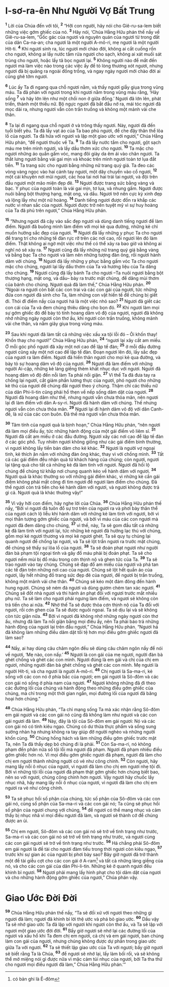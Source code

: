 # I-sơ-ra-ên Như Người Vợ Bất Trung
<sup><b>1</b></sup> Lời của Chúa đến với tôi, <sup><b>2</b></sup> “Hỡi con người, hãy nói cho Giê-ru-sa-lem biết những việc gớm ghiếc của nó. <sup><b>3</b></sup> Hãy nói, ‘Chúa Hằng Hữu phán thế nầy về Giê-ru-sa-lem, “Gốc gác của ngươi và nguyên quán của ngươi từ trong đất của dân Ca-na-an; cha ngươi là một người A-mô-ri, mẹ ngươi là một người Hít-ti. <sup><b>4</b></sup> Khi ngươi sinh ra, lúc ngươi mới chào đời, không ai cắt cuống rốn cho ngươi, không ai lấy nước tắm rửa ngươi cho sạch, không ai xát muối sát trùng cho ngươi, hoặc lấy tã bọc ngươi lại. <sup><b>5</b></sup> Không người nào để mắt đến ngươi mà làm việc nào trong các việc ấy để tỏ lòng thương xót ngươi, nhưng ngươi đã bị quăng ra ngoài đồng trống, và ngay ngày ngươi mới chào đời ai cũng ghê tởm ngươi.

<sup><b>6</b></sup> Lúc ấy Ta đi ngang qua chỗ ngươi nằm, và thấy ngươi giẫy giụa trong vũng máu. Ta đã phán với ngươi trong khi ngươi nằm trong vũng máu rằng, ‘Hãy sống <sup><b>7</b></sup> và hãy lớn lên như một chồi non ở giữa đồng.’ Ngươi đã lớn lên, phát triển, thành một thiếu nữ. Bộ ngực ngươi đã bắt đầu nở ra, mái tóc ngươi đã mọc dài ra, nhưng ngươi vẫn còn trần truồng và không một mảnh vải che thân.

<sup><b>8</b></sup> Ta lại đi ngang qua chỗ ngươi ở và trông thấy ngươi. Này, ngươi đã đến tuổi biết yêu. Ta đã lấy vạt áo của Ta bao phủ ngươi, để che đậy thân thể lõa lồ của ngươi. Ta đã hứa với ngươi và lập một giao ước với ngươi,” Chúa Hằng Hữu phán, “để ngươi thuộc về Ta. <sup><b>9</b></sup> Ta đã lấy nước tắm cho ngươi, gột sạch máu me trên mình ngươi, và lấy dầu thơm xức cho ngươi. <sup><b>10</b></sup> Ta mặc cho ngươi những áo quần gấm vóc, mang đôi giày da êm ái vào chân ngươi. Ta thắt lưng ngươi bằng vải gai mịn và khoác trên mình ngươi toàn tơ lụa đắt tiền. <sup><b>11</b></sup> Ta trang sức cho ngươi bằng những nữ trang quý giá. Ta đeo các vòng vàng ngọc vào hai cánh tay ngươi, một dây chuyền vào cổ ngươi, <sup><b>12</b></sup> một cái khuyên nơi mũi ngươi, các hoa tai nơi hai trái tai ngươi, và đội trên đầu ngươi một mão miện đẹp đẽ. <sup><b>13</b></sup> Ngươi được trang sức bằng vàng và bạc. Y phục của ngươi toàn là vải gai mịn, tơ lụa, và nhung gấm. Ngươi được nuôi bằng bột thượng hạng, mật ong, và dầu. Ngươi trở nên cực kỳ xinh đẹp và lộng lẫy như một nữ hoàng. <sup><b>14</b></sup> Danh tiếng ngươi được đồn ra khắp các nước vì nhan sắc của ngươi. Ngươi được trở nên tuyệt mỹ vì sự huy hoàng của Ta đã phủ trên ngươi,” Chúa Hằng Hữu phán.

<sup><b>15</b></sup> “Nhưng ngươi đã cậy vào sắc đẹp ngươi và dùng danh tiếng ngươi để làm điếm. Ngươi đã buông mình làm điếm với mọi kẻ qua đường, những kẻ chỉ muốn hưởng sắc đẹp của ngươi. <sup><b>16</b></sup> Ngươi đã lấy những y phục Ta cho ngươi để trang trí cho những tế đàn rực rỡ trên các nơi cao, rồi ngươi lên đó làm điếm. Thật không ai ngờ một việc như thế có thể xảy ra bao giờ và không ai nghĩ nó sẽ xảy ra. <sup><b>17</b></sup> Ngươi cũng đã lấy những nữ trang quý giá bằng vàng và bằng bạc Ta cho ngươi và làm nên những tượng đàn ông, rồi ngươi hành dâm với chúng. <sup><b>18</b></sup> Ngươi đã lấy những y phục bằng gấm vóc Ta cho ngươi mặc cho chúng, ngươi lại lấy dầu thơm của Ta và hương liệu của Ta dâng cho chúng. <sup><b>19</b></sup> Ngươi cũng đã lấy bánh Ta cho ngươi –Ta nuôi ngươi bằng bột thượng hạng, mật ong, và dầu– bày ra trước mặt chúng, để dâng mùi thơm của bánh cho chúng. Ngươi quả đã làm thế,” Chúa Hằng Hữu phán. <sup><b>20</b></sup> “Ngoài ra ngươi còn bắt các con trai và các con gái của ngươi, tức những đứa con ngươi đã sinh cho Ta, làm những con vật hiến tế để chúng bị giết đi. Thói đĩ điếm nầy của ngươi há là một việc nhỏ sao? <sup><b>21</b></sup> Ngươi đã giết các con cái của Ta và đem chúng thiêu dâng cho bọn đó. <sup><b>22</b></sup> Khi ngươi làm mọi sự gớm ghiếc đó để bày tỏ tính hoang dâm vô độ của ngươi, ngươi đã không nhớ những ngày ngươi còn thơ ấu, khi ngươi còn trần truồng, không mảnh vải che thân, và nằm giãy giụa trong vũng máu.

<sup><b>23</b></sup> Sau khi ngươi đã làm tất cả những việc xấu xa tội lỗi đó – Ôi khốn thay! Khốn thay cho ngươi!” Chúa Hằng Hữu phán, <sup><b>24</b></sup> “ngươi lại xây cất am miếu. Ở mỗi góc phố ngươi đã xây một nơi cao để lập tế đàn; <sup><b>25</b></sup> ở mỗi đầu đường ngươi cũng xây một nơi cao để lập tế đàn. Ðoạn ngươi lên đó, lấy sắc đẹp của ngươi ra làm điếm. Ngươi đã hiến thân ngươi cho mọi kẻ qua đường, và bày tỏ sự hoang dâm vô độ của ngươi. <sup><b>26</b></sup> Ngươi đã làm điếm với những người Ai-cập, những kẻ láng giềng thèm khát nhục dục với ngươi. Ngươi đã hoang dâm vô độ đến nỗi làm Ta phải nổi giận. <sup><b>27</b></sup> Vì thế Ta đã đưa tay ra chống lại ngươi, cắt giảm phần lương thực của ngươi, phó ngươi cho những kẻ thù của ngươi để chúng đãi ngươi theo ý chúng. Thậm chí các thiếu nữ của dân Phi-li-tin cũng phải hổ thẹn về nếp sống dâm dật của ngươi. <sup><b>28</b></sup> Ngươi đã hoang dâm như thế, nhưng ngươi vẫn chưa thỏa mãn, nên ngươi lại đi làm điếm với dân A-sy-ri. Ngươi đã hành dâm với chúng. Thế nhưng ngươi vẫn còn chưa thỏa mãn. <sup><b>29</b></sup> Ngươi lại đi hành dâm vô độ với dân Canh-đê, là xứ của các con buôn. Ðã thế mà ngươi vẫn chưa thỏa mãn.

<sup><b>30</b></sup> Tâm tính của ngươi quả là bịnh hoạn,” Chúa Hằng Hữu phán, “nên ngươi đã làm mọi điều ấy, tức những hành động của một gái điếm vô liêm sỉ. <sup><b>31</b></sup> Ngươi đã cất am miếu ở các đầu đường. Ngươi xây các nơi cao để lập tế đàn ở các góc phố. Tuy nhiên ngươi không giống như các gái điếm bình thường, vì ngươi không lấy tiền bán dâm cho kẻ khác. <sup><b>32</b></sup> Ngươi là người vợ ngoại tình, kẻ thích ăn nằm với những đàn ông khác, thay vì với chồng mình. <sup><b>33</b></sup> Tất cả các gái điếm đều nhận quà từ khách hàng của chúng; còn ngươi, ngươi lại tặng quà cho tất cả những kẻ đã làm tình với ngươi. Ngươi đã hối lộ chúng để chúng từ khắp nơi chung quanh kéo về hành dâm với ngươi. <sup><b>34</b></sup> Ngươi quả là khác thường so với những gái điếm khác, vì những kẻ cần gái điếm không phải mất công đi tìm ngươi để ngươi làm điếm cho chúng. Ðã thế ngươi còn trả tiền cho kẻ hành dâm với ngươi, và ngươi không được trả gì cả. Ngươi quả là khác thường vậy!”

<sup><b>35</b></sup> Vì vậy hỡi con điếm, hãy nghe lời của Chúa. <sup><b>36</b></sup> Chúa Hằng Hữu phán thế nầy, “Bởi vì ngươi đã tuôn đổ sự trơ trẽn của ngươi ra và phơi bày thân thể của ngươi cách lộ liễu khi hành dâm với những kẻ làm tình với ngươi, bởi vì mọi thần tượng gớm ghiếc của ngươi, và bởi vì máu của các con ngươi mà ngươi đã đem dâng cho chúng, <sup><b>37</b></sup> vì thế, này, Ta sẽ gom đầu tất cả những kẻ đã làm tình với ngươi lại, tức những kẻ ngươi đã hưởng lạc thú với chúng, gồm mọi kẻ ngươi thương và mọi kẻ ngươi ghét. Ta sẽ quy tụ chúng lại quanh ngươi để chống lại ngươi, và Ta sẽ lột trần ngươi ra trước mặt chúng, để chúng sẽ thấy sự lõa lồ của ngươi. <sup><b>38</b></sup> Ta sẽ đoán phạt ngươi như người đàn bà phạm tội ngoại tình và gây đổ máu phải bị đoán phạt. Ta sẽ cho ngươi nếm mùi bị đổ máu trong cơn thịnh nộ và ghen tức của Ta. <sup><b>39</b></sup> Ta sẽ trao ngươi vào tay chúng. Chúng sẽ đạp đổ am miếu của ngươi và phá tan các tế đàn trên những nơi cao của ngươi. Chúng sẽ lột hết quần áo của ngươi, lấy hết những đồ trang sức đẹp đẽ của ngươi, để ngươi bị trần truồng, không một mảnh vải che thân. <sup><b>40</b></sup> Chúng sẽ kéo một đám đông đến hành hung ngươi. Chúng sẽ ném đá ngươi và dùng gươm chém tan xác ngươi. <sup><b>41</b></sup> Chúng sẽ đốt nhà ngươi và thi hành án phạt đối với ngươi trước mắt nhiều phụ nữ. Ta sẽ làm cho ngươi phải ngưng làm điếm, và ngươi sẽ không còn trả tiền cho ai nữa. <sup><b>42</b></sup> Nhờ thế Ta sẽ được thỏa cơn thịnh nộ của Ta đối với ngươi, rồi cơn ghen của Ta sẽ được nguôi ngoai. Ta sẽ dịu lại và sẽ không còn tức giận nữa. <sup><b>43</b></sup> Bởi vì ngươi đã không nhớ những ngày ngươi còn thơ ấu, nhưng đã làm Ta nổi giận bằng mọi điều ấy, nên Ta phải báo trả những hành động của ngươi lại trên đầu ngươi,” Chúa Hằng Hữu phán. “Ngươi há đã không làm những điều dâm dật tồi tệ hơn mọi điều gớm ghiếc ngươi đã làm sao?

<sup><b>44</b></sup> Nầy, ai hay dùng câu châm ngôn đều sẽ dùng câu châm ngôn nầy để nói về ngươi, ‘Mẹ nào, con nấy.’ <sup><b>45</b></sup> Ngươi là con gái của mẹ ngươi, người đàn bà ghét chồng và ghét các con mình. Ngươi đúng là em gái và chị của chị em ngươi, những người đàn bà ghét chồng và ghét các con mình. Mẹ ngươi là người Hít-ti, và cha ngươi là người A-mô-ri. <sup><b>46</b></sup> Chị ngươi là Sa-ma-ri, kẻ sống với các con nó ở phía bắc của ngươi; em gái ngươi là Sô-đôm và các con gái nó sống ở phía nam của ngươi. <sup><b>47</b></sup> Ngươi không những đã đi theo các đường lối của chúng và hành động theo những điều gớm ghiếc của chúng, mà chỉ trong một thời gian ngắn, mọi đường lối của ngươi đã băng hoại hơn chúng.”

<sup><b>48</b></sup> Chúa Hằng Hữu phán, “Ta chỉ mạng sống Ta mà xác nhận rằng Sô-đôm em gái ngươi và các con gái nó cũng đã không làm như ngươi và các con gái ngươi đã làm. <sup><b>49</b></sup> Này, đây là tội của Sô-đôm em gái ngươi: Nó và các con gái nó có tính kiêu ngạo. Chúng có dư thừa thực phẩm và sống sung sướng nhàn hạ nhưng không ra tay giúp đỡ người nghèo và những người khốn cùng. <sup><b>50</b></sup> Chúng hống hách và làm những điều gớm ghiếc trước mặt Ta, nên Ta đã thấy dẹp bỏ chúng đi là phải. <sup><b>51</b></sup> Còn Sa-ma-ri, nó không phạm đến phân nửa số tội lỗi mà ngươi đã phạm. Ngươi đã phạm nhiều điều gớm ghiếc hơn nó. Vì mọi điều gớm ghiếc ngươi đã phạm, ngươi đã làm cho chị em ngươi thành những người có vẻ như công chính. <sup><b>52</b></sup> Còn ngươi, hãy mang lấy nỗi ô nhục của ngươi, vì ngươi đã làm cho chị em ngươi nhẹ tội đi. Bởi vì những tội lỗi của ngươi đã phạm thật gớm ghiếc hơn chúng biết bao, nên so với ngươi, chúng công chính hơn ngươi. Vậy ngươi hãy chuốc lấy nhục nhã, hãy mang lấy nỗi ô nhục của ngươi, vì ngươi đã làm cho chị em ngươi ra vẻ như công chính.

<sup><b>53</b></sup> Ta sẽ phục hồi số phận của chúng, tức số phận của Sô-đôm và các con gái nó, cùng số phận của Sa-ma-ri và các con gái nó; Ta cũng sẽ phục hồi số phận của ngươi chung với chúng, <sup><b>54</b></sup> để ngươi có thể mang nhục và cảm thấy bị nhục nhã vì mọi điều ngươi đã làm, và ngươi sẽ thành cớ để chúng được an ủi.

<sup><b>55</b></sup> Chị em ngươi, Sô-đôm và các con gái nó sẽ trở về tình trạng như trước, Sa-ma-ri và các con gái nó sẽ trở về tình trạng như trước, và ngươi cùng các con gái ngươi sẽ trở về tình trạng như trước. <sup><b>56</b></sup> Há chẳng phải Sô-đôm em gái ngươi là đề tài cho ngươi đàm tiếu trong thời ngươi còn kiêu ngạo, <sup><b>57</b></sup> trước khi sự gian ác của ngươi bị phơi bày sao? Bây giờ ngươi đã trở thành một đề tài giễu cợt cho các con gái ở A-ram[^1-c853c496-c5fd-43ad-8633-5291c2dc23ed] và tất cả những láng giềng của nó, và cho các con gái của dân Phi-li-tin. Những kẻ ở quanh ngươi đều khinh bỉ ngươi. <sup><b>58</b></sup> Ngươi phải mang lấy hình phạt cho tội dâm dật của ngươi và cho những hành động gớm ghiếc của ngươi,” Chúa phán vậy.

# Giao Ước Ðời Ðời
<sup><b>59</b></sup> Chúa Hằng Hữu phán thế nầy, “Ta sẽ đối xử với ngươi theo những gì ngươi đã làm; ngươi đã khinh bỉ lời thệ ước và phá bỏ giao ước. <sup><b>60</b></sup> Dầu vậy Ta sẽ nhớ giao ước Ta đã lập với ngươi khi ngươi còn thơ ấu, và Ta sẽ lập với ngươi một giao ước đời đời. <sup><b>61</b></sup> Bấy giờ ngươi sẽ nhớ lại các đường lối của ngươi và xấu hổ khi Ta đem chị em ngươi, cả chị và em gái ngươi, ban chúng làm con gái của ngươi, nhưng chúng không được dự phần trong giao ước giữa Ta với ngươi. <sup><b>62</b></sup> Ta sẽ thiết lập giao ước của Ta với ngươi; bấy giờ ngươi sẽ biết rằng Ta là Chúa, <sup><b>63</b></sup> để ngươi sẽ nhớ lại, lấy làm bối rối, và sẽ không thể mở miệng nói gì được nữa vì mặc cảm tủi nhục của ngươi, bởi Ta tha thứ cho ngươi mọi điều ngươi đã làm,” Chúa Hằng Hữu phán.’”

[^1-c853c496-c5fd-43ad-8633-5291c2dc23ed]: có bản ghi là Ê-đôm
